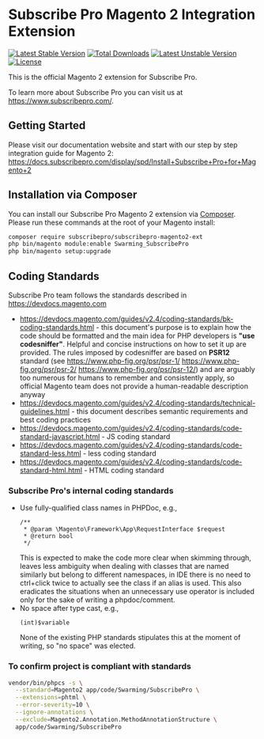 Subscribe Pro Magento 2 Integration Extension
=============================================

[![Latest Stable Version](https://poser.pugx.org/subscribepro/subscribepro-magento2-ext/v/stable)](https://packagist.org/packages/subscribepro/subscribepro-magento2-ext)
[![Total Downloads](https://poser.pugx.org/subscribepro/subscribepro-magento2-ext/downloads)](https://packagist.org/packages/subscribepro/subscribepro-magento2-ext)
[![Latest Unstable Version](https://poser.pugx.org/subscribepro/subscribepro-magento2-ext/v/unstable)](https://packagist.org/packages/subscribepro/subscribepro-magento2-ext)
[![License](https://poser.pugx.org/subscribepro/subscribepro-magento2-ext/license)](https://packagist.org/packages/subscribepro/subscribepro-magento2-ext)

This is the official Magento 2 extension for Subscribe Pro.

To learn more about Subscribe Pro you can visit us at https://www.subscribepro.com/.

## Getting Started

Please visit our documentation website and start with our step by step integration guide for Magento 2: https://docs.subscribepro.com/display/spd/Install+Subscribe+Pro+for+Magento+2

## Installation via Composer

You can install our Subscribe Pro Magento 2 extension via [Composer](http://getcomposer.org/). Please run these commands at the root of your Magento install:
 ```bash
 composer require subscribepro/subscribepro-magento2-ext
 php bin/magento module:enable Swarming_SubscribePro
 php bin/magento setup:upgrade
 ```

## Coding Standards

Subscribe Pro team follows the standards described in https://devdocs.magento.com
 - https://devdocs.magento.com/guides/v2.4/coding-standards/bk-coding-standards.html - this document's purpose is to explain how the code should be formatted and the main idea for PHP developers is **"use codesniffer"**. Helpful and concise instructions on how to set it up are provided. The rules imposed by codesniffer are based on **PSR12** standard (see https://www.php-fig.org/psr/psr-1/ https://www.php-fig.org/psr/psr-2/ https://www.php-fig.org/psr/psr-12/) and are arguably too numerous for humans to remember and consistently apply, so official Magento team does not provide a human-readable description anyway
 - https://devdocs.magento.com/guides/v2.4/coding-standards/technical-guidelines.html - this document describes semantic requirements and best coding practices
 - https://devdocs.magento.com/guides/v2.4/coding-standards/code-standard-javascript.html - JS coding standard
 - https://devdocs.magento.com/guides/v2.4/coding-standards/code-standard-less.html - less coding standard
 - https://devdocs.magento.com/guides/v2.4/coding-standards/code-standard-html.html - HTML coding standard
 
### Subscribe Pro's internal coding standards
 - Use fully-qualified class names in PHPDoc, e.g.,
    ```
    /**
     * @param \Magento\Framework\App\RequestInterface $request
     * @return bool
     */
     ```
    This is expected to make the code more clear when skimming through, leaves less ambiguity when dealing with classes that are named similarly but belong to different namespaces, in IDE there is no need to ctrl+click twice to actually see the class if an alias is used. This also eradicates the situations when an unnecessary use operator is included only for the sake of writing a phpdoc/comment.
 - No space after type cast, e.g.,
    ```
    (int)$variable
    ```
      None of the existing PHP standards stipulates this at the moment of writing, so "no space" was elected.

### To confirm project is compliant with standards

```bash
vendor/bin/phpcs -s \
  --standard=Magento2 app/code/Swarming/SubscribePro \
  --extensions=phtml \
  --error-severity=10 \
  --ignore-annotations \
  --exclude=Magento2.Annotation.MethodAnnotationStructure \
  app/code/Swarming/SubscribePro
```

